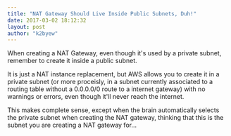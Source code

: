 ```yaml
---
title: "NAT Gateway Should Live Inside Public Subnets, Duh!"
date: 2017-03-02 18:12:32
layout: post
author: "k2byew"
---
```

When creating a NAT Gateway, even though it's used by a private subnet, remember to create it inside a public subnet.

It is just a NAT instance replacement, but AWS allows you to create it in a private subnet (or more proceisly, in a subnet currently associated to a routing table without a 0.0.0.0/0 route to a internet gateway) with no warnings or errors, even though it'll never reach the internet.

This makes complete sense, except when the brain automatically selects the private subnet when creating the NAT gateway, thinking that this is the subnet you are creating a NAT gateway for...
